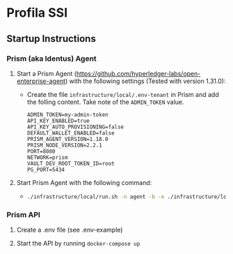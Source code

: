 # Profila SSI

## Startup Instructions

### Prism (aka Identus) Agent

1. Start a Prism Agent (https://github.com/hyperledger-labs/open-enterprise-agent) with the following settings (Tested with version 1.31.0):

    -   Create the file `infrastructure/local/.env-tenant` in Prism and add the folling content. Take note of the `ADMIN_TOKEN` value. 

        ```
        ADMIN_TOKEN=my-admin-token
        API_KEY_ENABLED=true
        API_KEY_AUTO_PROVISIONING=false
        DEFAULT_WALLET_ENABLED=false
        PRISM_AGENT_VERSION=1.18.0
        PRISM_NODE_VERSION=2.2.1
        PORT=8080
        NETWORK=prism
        VAULT_DEV_ROOT_TOKEN_ID=root
        PG_PORT=5434
        ```
2. Start Prism Agent with the following command:
    -   ```bash
        ./infrastructure/local/run.sh -n agent -b -e ./infrastructure/local/.env-tenant -p 8080 -d $(docker run --rm --net=host eclipse/che-ip)
        ````
        

### Prism API

1. Create a .env file (see .env-example)

2. Start the API by running `docker-compose up`
